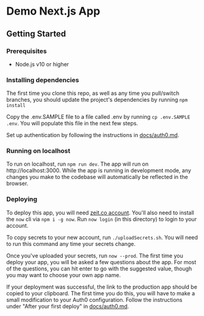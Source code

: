 # Demo Next.js App

## Getting Started

### Prerequisites

* Node.js v10 or higher

### Installing dependencies

The first time you clone this repo, as well as any time you pull/switch branches, you should update the project's
dependencies by running `npm install`

Copy the .env.SAMPLE file to a file called .env by running `cp .env.SAMPLE .env`. You will populate this file in the
next few steps.

Set up authentication by following the instructions in [docs/auth0.md](./docs/auth0.md).

### Running on localhost

To run on localhost, run `npm run dev`. The app will run on http://localhost:3000. While the app is running in
development mode, any changes you make to the codebase will automatically be reflected in the browser. 

### Deploying

To deploy this app, you will need [zeit.co account](https://zeit.co/signup). You'll also need to install the `now` cli via `npm i -g now`. Run `now login` (in this directory) to login to your account.

To copy secrets to your new account, run `./uploadSecrets.sh`.
You will need to run this command any time your secrets change.

Once you've uploaded your secrets, run `now --prod`. The first time you deploy your app, you will be asked a few questions
about the app. For most of the questions, you can hit enter to go with the suggested value, though you may want to
choose your own app name.

If your deployment was successful, the link to the production app should be copied to your clipboard. The first time
you do this, you will have to make a small modification to your Auth0 configuration. Follow the instructions under
"After your first deploy" in [docs/auth0.md](./docs/auth0.md).
